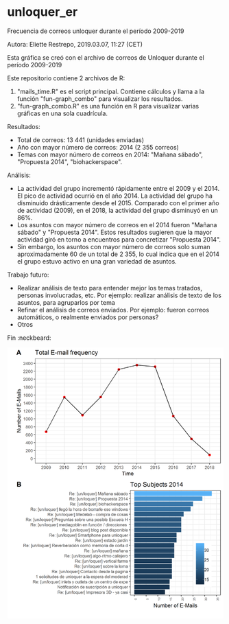 # unloquer_er
Frecuencia de correos unloquer durante el período 2009-2019

Autora: Eliette Restrepo, 2019.03.07, 11:27 (CET)

Esta gráfica se creó con el archivo de correos de Unloquer durante el período 2009-2019

Este repositorio contiene 2 archivos de R: 
1. "mails_time.R" es el script principal. Contiene cálculos y llama a la función "fun-graph_combo" para visualizar los resultados.
2. "fun-graph_combo.R" es una función en R para visualizar varias gráficas en una sola cuadrícula.

Resultados:
- Total de correos: 13 441 (unidades enviadas)
- Año con mayor número de correos: 2014 (2 355 correos)
- Temas con mayor número de correos en 2014: "Mañana sábado", "Propuesta 2014", "biohackerspace".

Análisis: 
- La actividad del grupo incrementó rápidamente entre el 2009 y el 2014. El pico de actividad ocurrió en el año 2014. La actividad del grupo ha disminuido drásticamente desde el 2015. Comparado con el primer año de actividad (2009), en el 2018, la actividad del grupo disminuyó en un 86%.  
- Los asuntos con mayor número de correos en el 2014 fueron "Mañana sábado" y "Propuesta 2014". Estos resultados sugieren que la mayor actividad giró en torno a encuentros para concretizar "Propuesta 2014". 
- Sin embargo, los asuntos con mayor número de correos solo suman aproximadamente 60 de un total de 2 355, lo cual indica que en el 2014 el grupo estuvo activo en una gran variedad de asuntos. 

Trabajo futuro:
- Realizar análisis de texto para entender mejor los temas tratados, personas involucradas, etc. Por ejemplo: realizar análisis de texto de los asuntos, para agruparlos por tema 
- Refinar el análisis de correos enviados. Por ejemplo: fueron correos automáticos, o realmente enviados por personas?
- Otros

Fin :neckbeard:

![Correos por año ](https://github.com/elietterestrepo/unloquer_er/blob/master/e-mail_summary2.png)
